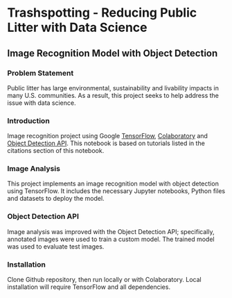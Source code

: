 # Trashspotting - Reducing Public Litter with Data Science

## Image Recognition Model with Object Detection

### Problem Statement

Public litter has large environmental, sustainability and livability impacts in many U.S. communities. As a result, this project seeks to help address the issue with data science.

### Introduction

Image recognition project using Google [TensorFlow](https://www.tensorflow.org/), [Colaboratory](https://colab.research.google.com/notebooks/welcome.ipynb) and [Object Detection API](https://github.com/tensorflow/models/tree/master/research/object_detection). This notebook is based on tutorials listed in the citations section of this notebook.

### Image Analysis

This project implements an image recognition model with object detection using TensorFlow. It includes the necessary Jupyter notebooks, Python files and datasets to deploy the model.

### Object Detection API

Image analysis was improved with the Object Detection API; specifically, annotated images were used to train a custom model. The trained model was used to evaluate test images.

### Installation

Clone Github repository, then run locally or with Colaboratory. Local installation will require TensorFlow and all dependencies.
